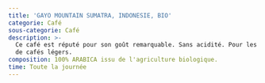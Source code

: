 ```yaml
---
title: 'GAYO MOUNTAIN SUMATRA, INDONESIE, BIO'
categorie: Café
sous-categorie: Café
description: >-
  Ce café est réputé pour son goût remarquable. Sans acidité. Pour les amateurs
  de cafés légers.
composition: 100% ARABICA issu de l'agriculture biologique.
time: Toute la journée
---
```


